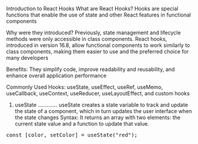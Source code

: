 


Introduction to React Hooks
What are React Hooks? Hooks are special functions that enable the use of state and other React features in functional components  

Why were they introduced? Previously, state management and lifecycle methods were only accessible in class components. React hooks, introduced in version 16.8,
allow functional components to work similarly to class components, making them easier to use and the preferred choice for many developers  

Benefits: They simplify code, improve readability and reusability, and enhance overall application performance  

Commonly Used Hooks:  useState, useEffect, useRef, useMemo, useCallback, useContext, useReducer, useLayoutEffect, and custom hooks 


1. useState
.............
useState creates a state variable to track and update the state of a component, which in turn updates the user interface when the state changes
Syntax: It returns an array with two elements: the current state value and a function to update that value.
<pre>
const [color, setColor] = useState("red");
</pre>




























